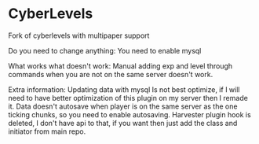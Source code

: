 ﻿# CyberLevels
Fork of cyberlevels with multipaper support

Do you need to change anything: You need to enable mysql

What works what doesn't work: Manual adding exp and level through commands when you are not on the same server doesn't work.

Extra information: Updating data with mysql Is not best optimize, if I will need to have better optimization of this plugin on my server then I remade it.
Data doesn't autosave when player is on the same server as the one ticking chunks, so you need to enable autosaving. 
Harvester plugin hook is deleted, I don't have api to that, if you want then just add the class and initiator from main repo. 
